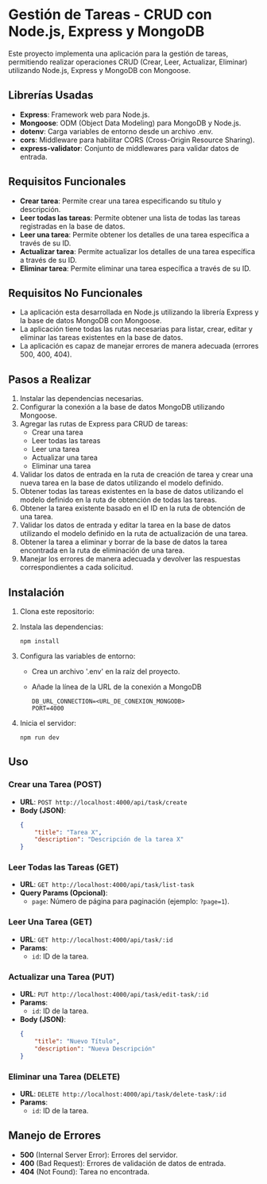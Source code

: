 # Gestión de Tareas - CRUD con Node.js, Express y MongoDB

Este proyecto implementa una aplicación para la gestión de tareas, permitiendo realizar operaciones CRUD (Crear, Leer, Actualizar, Eliminar) utilizando Node.js, Express y MongoDB con Mongoose.

## Librerías Usadas

- **Express**: Framework web para Node.js.
- **Mongoose**: ODM (Object Data Modeling) para MongoDB y Node.js.
- **dotenv**: Carga variables de entorno desde un archivo .env.
- **cors**: Middleware para habilitar CORS (Cross-Origin Resource Sharing).
- **express-validator**: Conjunto de middlewares para validar datos de entrada.

## Requisitos Funcionales

- **Crear tarea**: Permite crear una tarea especificando su título y descripción.
- **Leer todas las tareas**: Permite obtener una lista de todas las tareas registradas en la base de datos.
- **Leer una tarea**: Permite obtener los detalles de una tarea específica a través de su ID.
- **Actualizar tarea**: Permite actualizar los detalles de una tarea específica a través de su ID.
- **Eliminar tarea**: Permite eliminar una tarea específica a través de su ID.

## Requisitos No Funcionales

- La aplicación esta desarrollada en Node.js utilizando la librería Express y la base de datos MongoDB con Mongoose.
- La aplicación tiene todas las rutas necesarias para listar, crear, editar y eliminar las tareas existentes en la base de datos.
- La aplicación es capaz de manejar errores de manera adecuada (errores 500, 400, 404).

## Pasos a Realizar

1. Instalar las dependencias necesarias.
2. Configurar la conexión a la base de datos MongoDB utilizando Mongoose.
3. Agregar las rutas de Express para CRUD de tareas:
    - Crear una tarea
    - Leer todas las tareas
    - Leer una tarea
    - Actualizar una tarea
    - Eliminar una tarea
5. Validar los datos de entrada en la ruta de creación de tarea y crear una nueva tarea en la base de datos utilizando el modelo definido.
6. Obtener todas las tareas existentes en la base de datos utilizando el modelo definido en la ruta de obtención de todas las tareas.
7. Obtener la tarea existente basado en el ID en la ruta de obtención de una tarea.
8. Validar los datos de entrada y editar la tarea en la base de datos utilizando el modelo definido en la ruta de actualización de una tarea.
9. Obtener la tarea a eliminar y borrar de la base de datos la tarea encontrada en la ruta de eliminación de una tarea.
10. Manejar los errores de manera adecuada y devolver las respuestas correspondientes a cada solicitud.

## Instalación

1. Clona este repositorio:

2. Instala las dependencias:

    ```
    npm install
    ```

3. Configura las variables de entorno:

    - Crea un archivo '.env' en la raíz del proyecto.
    - Añade la línea de la URL de la conexión a MongoDB 

        ```
        DB_URL_CONNECTION=<URL_DE_CONEXION_MONGODB>
        PORT=4000
        ```

4. Inicia el servidor:

    ```
    npm run dev
    ```

## Uso

### Crear una Tarea (POST)

- **URL**: `POST http://localhost:4000/api/task/create`
- **Body (JSON)**:
    ```json
    {
        "title": "Tarea X",
        "description": "Descripción de la tarea X"
    }
    ```

### Leer Todas las Tareas (GET)

- **URL**: `GET http://localhost:4000/api/task/list-task`
- **Query Params (Opcional)**:
    - `page`: Número de página para paginación (ejemplo: `?page=1`).

### Leer Una Tarea (GET)

- **URL**: `GET http://localhost:4000/api/task/:id`
- **Params**:
    - `id`: ID de la tarea.

### Actualizar una Tarea (PUT)

- **URL**: `PUT http://localhost:4000/api/task/edit-task/:id`
- **Params**:
    - `id`: ID de la tarea.
- **Body (JSON)**:
    ```json
    {
        "title": "Nuevo Título",
        "description": "Nueva Descripción"
    }
    ```

### Eliminar una Tarea (DELETE)

- **URL**: `DELETE http://localhost:4000/api/task/delete-task/:id`
- **Params**:
    - `id`: ID de la tarea.

## Manejo de Errores

- **500** (Internal Server Error): Errores del servidor.
- **400** (Bad Request): Errores de validación de datos de entrada.
- **404** (Not Found): Tarea no encontrada.